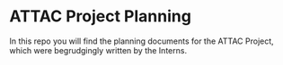 # ATTAC Project Planning

In this repo you will find the planning documents for the ATTAC Project, which were begrudgingly
written by the Interns.
